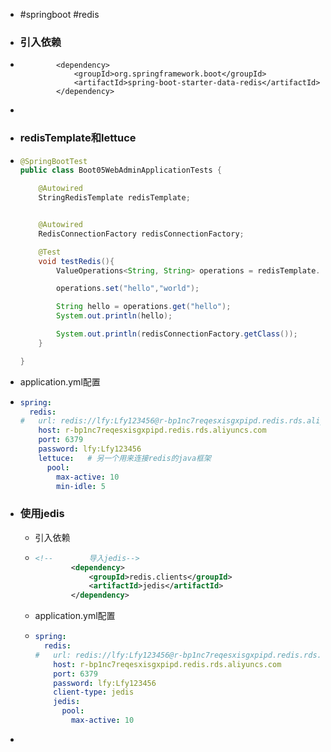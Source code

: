 - #springboot #redis
- ### 引入依赖
- ```
          <dependency>
              <groupId>org.springframework.boot</groupId>
              <artifactId>spring-boot-starter-data-redis</artifactId>
          </dependency>
  ```
-
- ### redisTemplate和lettuce
- ```java
  @SpringBootTest
  public class Boot05WebAdminApplicationTests {
  
      @Autowired
      StringRedisTemplate redisTemplate;
  
  
      @Autowired
      RedisConnectionFactory redisConnectionFactory;
  
      @Test
      void testRedis(){
          ValueOperations<String, String> operations = redisTemplate.opsForValue();
  
          operations.set("hello","world");
  
          String hello = operations.get("hello");
          System.out.println(hello);
  
          System.out.println(redisConnectionFactory.getClass());
      }
  
  }
  ```
- application.yml配置
- ```yml
  spring:
    redis:
  #   url: redis://lfy:Lfy123456@r-bp1nc7reqesxisgxpipd.redis.rds.aliyuncs.com:6379
      host: r-bp1nc7reqesxisgxpipd.redis.rds.aliyuncs.com
      port: 6379
      password: lfy:Lfy123456
      lettuce:   # 另一个用来连接redis的java框架
        pool:
          max-active: 10
          min-idle: 5
  ```
- ### 使用jedis
	- 引入依赖
	- ```xml
	  <!--        导入jedis-->
	          <dependency>
	              <groupId>redis.clients</groupId>
	              <artifactId>jedis</artifactId>
	          </dependency>
	  ```
	- application.yml配置
	- ```yml
	  spring:
	    redis:
	  #   url: redis://lfy:Lfy123456@r-bp1nc7reqesxisgxpipd.redis.rds.aliyuncs.com:6379
	      host: r-bp1nc7reqesxisgxpipd.redis.rds.aliyuncs.com
	      port: 6379
	      password: lfy:Lfy123456
	      client-type: jedis
	      jedis:
	        pool:
	          max-active: 10
	  ```
-
